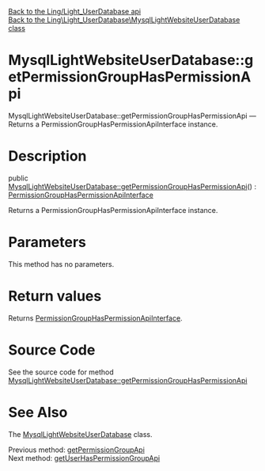 [Back to the Ling/Light_UserDatabase api](https://github.com/lingtalfi/Light_UserDatabase/blob/master/doc/api/Ling/Light_UserDatabase.md)<br>
[Back to the Ling\Light_UserDatabase\MysqlLightWebsiteUserDatabase class](https://github.com/lingtalfi/Light_UserDatabase/blob/master/doc/api/Ling/Light_UserDatabase/MysqlLightWebsiteUserDatabase.md)


MysqlLightWebsiteUserDatabase::getPermissionGroupHasPermissionApi
================



MysqlLightWebsiteUserDatabase::getPermissionGroupHasPermissionApi — Returns a PermissionGroupHasPermissionApiInterface instance.




Description
================


public [MysqlLightWebsiteUserDatabase::getPermissionGroupHasPermissionApi](https://github.com/lingtalfi/Light_UserDatabase/blob/master/doc/api/Ling/Light_UserDatabase/MysqlLightWebsiteUserDatabase/getPermissionGroupHasPermissionApi.md)() : [PermissionGroupHasPermissionApiInterface](https://github.com/lingtalfi/Light_UserDatabase/blob/master/doc/api/Ling/Light_UserDatabase/Api/PermissionGroupHasPermissionApiInterface.md)




Returns a PermissionGroupHasPermissionApiInterface instance.




Parameters
================

This method has no parameters.


Return values
================

Returns [PermissionGroupHasPermissionApiInterface](https://github.com/lingtalfi/Light_UserDatabase/blob/master/doc/api/Ling/Light_UserDatabase/Api/PermissionGroupHasPermissionApiInterface.md).








Source Code
===========
See the source code for method [MysqlLightWebsiteUserDatabase::getPermissionGroupHasPermissionApi](https://github.com/lingtalfi/Light_UserDatabase/blob/master/MysqlLightWebsiteUserDatabase.php#L565-L570)


See Also
================

The [MysqlLightWebsiteUserDatabase](https://github.com/lingtalfi/Light_UserDatabase/blob/master/doc/api/Ling/Light_UserDatabase/MysqlLightWebsiteUserDatabase.md) class.

Previous method: [getPermissionGroupApi](https://github.com/lingtalfi/Light_UserDatabase/blob/master/doc/api/Ling/Light_UserDatabase/MysqlLightWebsiteUserDatabase/getPermissionGroupApi.md)<br>Next method: [getUserHasPermissionGroupApi](https://github.com/lingtalfi/Light_UserDatabase/blob/master/doc/api/Ling/Light_UserDatabase/MysqlLightWebsiteUserDatabase/getUserHasPermissionGroupApi.md)<br>

